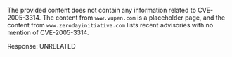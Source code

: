 The provided content does not contain any information related to CVE-2005-3314. The content from `www.vupen.com` is a placeholder page, and the content from `www.zerodayinitiative.com` lists recent advisories with no mention of CVE-2005-3314.

Response: UNRELATED